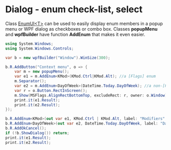 # Dialog - enum check-list, select
Class <a href='/api/Au.More.EnumUI-1.html'>EnumUI\<T\></a> can be used to easily display enum members in a popup menu or WPF dialog as checkboxes or combo box. Classes <b>popupMenu</b> and <b>wpfBuilder</b> have function <b>AddEnum</b> that makes it even easier.

```csharp
using System.Windows;
using System.Windows.Controls;

var b = new wpfBuilder("Window").WinSize(300);

b.R.AddButton("Context menu", o => {
	var m = new popupMenu();
	var e1 = m.AddEnum<KMod>(KMod.Ctrl|KMod.Alt); //a [Flags] enum
	m.Separator();
	var e2 = m.AddEnum<DayOfWeek>(DateTime.Today.DayOfWeek); //a non-[Flags] enum
	var r = o.Button.RectInScreen();
	m.Show(MSFlags.AlignRectBottomTop, excludeRect: r, owner: o.Window);
	print.it(e1.Result);
	print.it(e2.Result);
});

b.R.AddEnum<KMod>(out var e1, KMod.Ctrl | KMod.Alt, label: "Modifiers", vertical: false);
b.R.AddEnum<DayOfWeek>(out var e2, DateTime.Today.DayOfWeek, label: "Day");
b.R.AddOkCancel();
if (!b.ShowDialog()) return;
print.it(e1.Result);
print.it(e2.Result);
```

